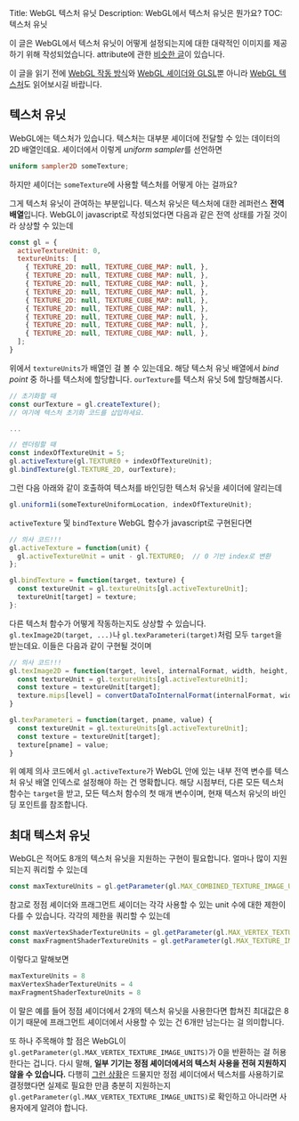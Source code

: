 Title: WebGL 텍스처 유닛
Description: WebGL에서 텍스처 유닛은 뭔가요?
TOC: 텍스처 유닛


이 글은 WebGL에서 텍스처 유닛이 어떻게 설정되는지에 대한 대략적인 이미지를 제공하기 위해 작성되었습니다.
attribute에 관한 [비슷한 글](webgl-attributes.html)이 있습니다.

이 글을 읽기 전에 [WebGL 작동 방식](webgl-how-it-works.html)와 [WebGL 셰이더와 GLSL](https://webglfundamentals.org/webgl/lessons/webgl-shaders-and-glsl.html)뿐 아니라 [WebGL 텍스처](webgl-3d-textures.html)도 읽어보시길 바랍니다.

## 텍스처 유닛

WebGL에는 텍스처가 있습니다.
텍스처는 대부분 셰이더에 전달할 수 있는 데이터의 2D 배열인데요.
셰이더에서 이렇게 *uniform sampler*를 선언하면

```glsl
uniform sampler2D someTexture;
```

하지만 셰이더는 `someTexture`에 사용할 텍스처를 어떻게 아는 걸까요?

그게 텍스처 유닛이 관여하는 부분입니다.
텍스처 유닛은 텍스처에 대한 레퍼런스 **전역 배열**입니다.
WebGL이 javascript로 작성되었다면 다음과 같은 전역 상태를 가질 것이라 상상할 수 있는데

```js
const gl = {
  activeTextureUnit: 0,
  textureUnits: [
    { TEXTURE_2D: null, TEXTURE_CUBE_MAP: null, },
    { TEXTURE_2D: null, TEXTURE_CUBE_MAP: null, },
    { TEXTURE_2D: null, TEXTURE_CUBE_MAP: null, },
    { TEXTURE_2D: null, TEXTURE_CUBE_MAP: null, },
    { TEXTURE_2D: null, TEXTURE_CUBE_MAP: null, },
    { TEXTURE_2D: null, TEXTURE_CUBE_MAP: null, },
    { TEXTURE_2D: null, TEXTURE_CUBE_MAP: null, },
    { TEXTURE_2D: null, TEXTURE_CUBE_MAP: null, },
    { TEXTURE_2D: null, TEXTURE_CUBE_MAP: null, },
  ];
}
```

위에서 `textureUnits`가 배열인 걸 볼 수 있는데요.
해당 텍스처 유닛 배열에서 *bind point* 중 하나를 텍스처에 할당합니다.
`ourTexture`를 텍스처 유닛 5에 할당해봅시다.

```js
// 초기화할 때
const ourTexture = gl.createTexture();
// 여기에 텍스처 초기화 코드를 삽입하세요.

...

// 렌더링할 때
const indexOfTextureUnit = 5;
gl.activeTexture(gl.TEXTURE0 + indexOfTextureUnit);
gl.bindTexture(gl.TEXTURE_2D, ourTexture);
```

그런 다음 아래와 같이 호출하여 텍스처를 바인딩한 텍스처 유닛을 셰이더에 알리는데

```js
gl.uniform1i(someTextureUniformLocation, indexOfTextureUnit);
```

`activeTexture` 및 `bindTexture` WebGL 함수가 javascript로 구현된다면 

```js
// 의사 코드!!!
gl.activeTexture = function(unit) {
  gl.activeTextureUnit = unit - gl.TEXTURE0;  // 0 기반 index로 변환
};

gl.bindTexture = function(target, texture) {
  const textureUnit = gl.textureUnits[gl.activeTextureUnit];
  textureUnit[target] = texture;
}:
```

다른 텍스처 함수가 어떻게 작동하는지도 상상할 수 있습니다.
`gl.texImage2D(target, ...)`나 `gl.texParameteri(target)`처럼 모두 `target`을 받는데요.
이들은 다음과 같이 구현될 것이며

```js
// 의사 코드!!!
gl.texImage2D = function(target, level, internalFormat, width, height, border, format, type, data) {
  const textureUnit = gl.textureUnits[gl.activeTextureUnit];
  const texture = textureUnit[target];
  texture.mips[level] = convertDataToInternalFormat(internalFormat, width, height, format, type, data);
}

gl.texParameteri = function(target, pname, value) {
  const textureUnit = gl.textureUnits[gl.activeTextureUnit];
  const texture = textureUnit[target];
  texture[pname] = value; 
}
```

위 예제 의사 코드에서 `gl.activeTexture`가 WebGL 안에 있는 내부 전역 변수를 텍스처 유닛 배열 인덱스로 설정해야 하는 건 명확합니다.
해당 시점부터, 다른 모든 텍스처 함수는 `target`을 받고, 모든 텍스처 함수의 첫 매개 변수이며, 현재 텍스처 유닛의 바인딩 포인트를 참조합니다.

## 최대 텍스처 유닛

WebGL은 적어도 8개의 텍스처 유닛을 지원하는 구현이 필요합니다.
얼마나 많이 지원되는지 쿼리할 수 있는데

```js
const maxTextureUnits = gl.getParameter(gl.MAX_COMBINED_TEXTURE_IMAGE_UNITS);
```

참고로 정점 셰이더와 프래그먼트 셰이더는 각각 사용할 수 있는 unit 수에 대한 제한이 다를 수 있습니다.
각각의 제한을 쿼리할 수 있는데

```js
const maxVertexShaderTextureUnits = gl.getParameter(gl.MAX_VERTEX_TEXTURE_IMAGE_UNITS);
const maxFragmentShaderTextureUnits = gl.getParameter(gl.MAX_TEXTURE_IMAGE_UNITS);
```

이렇다고 말해보면

```js
maxTextureUnits = 8
maxVertexShaderTextureUnits = 4
maxFragmentShaderTextureUnits = 8
```

이 말은 예를 들어 정점 셰이더에서 2개의 텍스처 유닛을 사용한다면 합쳐진 최대값은 8이기 때문에 프래그먼트 셰이더에서 사용할 수 있는 건 6개만 남는다는 걸 의미합니다.

또 하나 주목해야 할 점은 WebGL이 `gl.getParameter(gl.MAX_VERTEX_TEXTURE_IMAGE_UNITS)`가 0을 반환하는 걸 허용한다는 겁니다.
다시 말해, **일부 기기는 정점 셰이더에서의 텍스처 사용을 전혀 지원하지 않을 수 있습니다.**
다행히 [그런 상황](https://webglstats.com/webgl/parameter/MAX_VERTEX_TEXTURE_IMAGE_UNITS)은 드물지만 정점 셰이더에서 텍스처를 사용하기로 결정했다면 실제로 필요한 만큼 충분히 지원하는지 `gl.getParameter(gl.MAX_VERTEX_TEXTURE_IMAGE_UNITS)`로 확인하고 아니라면 사용자에게 알려야 합니다.

